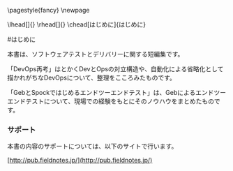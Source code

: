 \pagestyle{fancy}
\newpage

\lhead[]{}
\rhead[]{}
\chead[はじめに]{はじめに}

#はじめに

本書は、ソフトウェアテストとデリバリーに関する短編集です。

「DevOps再考」はとかくDevとOpsの対立構造や、自動化による省略化として描かれがちなDevOpsについて、整理をこころみたものです。

「GebとSpockではじめるエンドツーエンドテスト」は、Gebによるエンドツーエンドテストについて、現場での経験をもとにそのノウハウをまとめたものです。

### サポート

本書の内容のサポートについては、以下のサイトで行います。

[http://pub.fieldnotes.jp/](http://pub.fieldnotes.jp/)